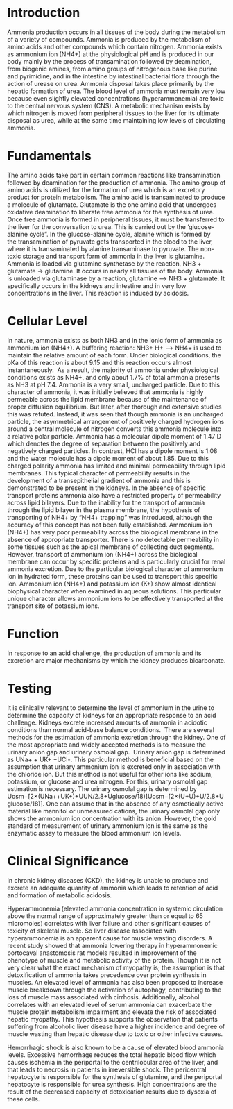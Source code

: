 # Introduction

Ammonia production occurs in all tissues of the body during the metabolism of a variety of compounds. Ammonia is produced by the metabolism of amino acids and other compounds which contain nitrogen. Ammonia exists as ammonium ion (NH4+) at the physiological pH and is produced in our body mainly by the process of transamination followed by deamination, from biogenic amines, from amino groups of nitrogenous base like purine and pyrimidine, and in the intestine by intestinal bacterial flora through the action of urease on urea. Ammonia disposal takes place primarily by the hepatic formation of urea. The blood level of ammonia must remain very low because even slightly elevated concentrations (hyperammonemia) are toxic to the central nervous system (CNS). A metabolic mechanism exists by which nitrogen is moved from peripheral tissues to the liver for its ultimate disposal as urea, while at the same time maintaining low levels of circulating ammonia.

# Fundamentals

The amino acids take part in certain common reactions like transamination followed by deamination for the production of ammonia. The amino group of amino acids is utilized for the formation of urea which is an excretory product for protein metabolism. The amino acid is transaminated to produce a molecule of glutamate. Glutamate is the one amino acid that undergoes oxidative deamination to liberate free ammonia for the synthesis of urea. Once free ammonia is formed in peripheral tissues, it must be transferred to the liver for the conversation to urea. This is carried out by the ‘glucose-alanine cycle”. In the glucose-alanine cycle, alanine which is formed by the transamination of pyruvate gets transported in the blood to the liver, where it is transaminated by alanine transaminase to pyruvate. The non-toxic storage and transport form of ammonia in the liver is glutamine. Ammonia is loaded via glutamine synthetase by the reaction, NH3 + glutamate → glutamine. It occurs in nearly all tissues of the body. Ammonia is unloaded via glutaminase by a reaction, glutamine --> NH3 + glutamate. It specifically occurs in the kidneys and intestine and in very low concentrations in the liver. This reaction is induced by acidosis.

# Cellular Level

In nature, ammonia exists as both NH3 and in the ionic form of ammonia as ammonium ion (NH4+). A buffering reaction: NH3+ H+ --> NH4+ is used to maintain the relative amount of each form. Under biological conditions, the pKa of this reaction is about 9.15 and this reaction occurs almost instantaneously.  As a result, the majority of ammonia under physiological conditions exists as NH4+, and only about 1.7% of total ammonia presents as NH3 at pH 7.4. Ammonia is a very small, uncharged particle. Due to this character of ammonia, it was initially believed that ammonia is highly permeable across the lipid membrane because of the maintenance of proper diffusion equilibrium. But later, after thorough and extensive studies this was refuted. Instead, it was seen that though ammonia is an uncharged particle, the asymmetrical arrangement of positively charged hydrogen ions around a central molecule of nitrogen converts this ammonia molecule into a relative polar particle. Ammonia has a molecular dipole moment of 1.47 D which denotes the degree of separation between the positively and negatively charged particles. In contrast, HCl has a dipole moment is 1.08 and the water molecule has a dipole moment of about 1.85. Due to this charged polarity ammonia has limited and minimal permeability through lipid membranes. This typical character of permeability results in the development of a transepithelial gradient of ammonia and this is demonstrated to be present in the kidneys. In the absence of specific transport proteins ammonia also have a restricted property of permeability across lipid bilayers. Due to the inability for the transport of ammonia through the lipid bilayer in the plasma membrane, the hypothesis of transporting of NH4+ by “NH4+ trapping” was introduced, although the accuracy of this concept has not been fully established. Ammonium ion (NH4+) has very poor permeability across the biological membrane in the absence of appropriate transporter. There is no detectable permeability in some tissues such as the apical membrane of collecting duct segments. However, transport of ammonium ion (NH4+) across the biological membrane can occur by specific proteins and is particularly crucial for renal ammonia excretion. Due to the particular biological character of ammonium ion in hydrated form, these proteins can be used to transport this specific ion. Ammonium ion (NH4+) and potassium ion (K+) show almost identical biophysical character when examined in aqueous solutions. This particular unique character allows ammonium ions to be effectively transported at the transport site of potassium ions.

# Function

In response to an acid challenge, the production of ammonia and its excretion are major mechanisms by which the kidney produces bicarbonate.

# Testing

It is clinically relevant to determine the level of ammonium in the urine to determine the capacity of kidneys for an appropriate response to an acid challenge. Kidneys excrete increased amounts of ammonia in acidotic conditions than normal acid-base balance conditions.  There are several methods for the estimation of ammonia excretion through the kidney. One of the most appropriate and widely accepted methods is to measure the urinary anion gap and urinary osmolal gap.  Urinary anion gap is determined as UNa+ + UK+ −UCl-. This particular method is beneficial based on the assumption that urinary ammonium ion is excreted only in association with the chloride ion. But this method is not useful for other ions like sodium, potassium, or glucose and urea nitrogen. For this, urinary osmolal gap estimation is necessary. The urinary osmolal gap is determined by Uosm−[2×(UNa++UK+)+UUN/2.8+Uglucose/18)]Uosm−[2×(U+U)+U/2.8+Uglucose/18)]. One can assume that in the absence of any osmotically active material like mannitol or unmeasured cations, the urinary osmolal gap only shows the ammonium ion concentration with its anion. However, the gold standard of measurement of urinary ammonium ion is the same as the enzymatic assay to measure the blood ammonium ion levels.

# Clinical Significance

In chronic kidney diseases (CKD), the kidney is unable to produce and excrete an adequate quantity of ammonia which leads to retention of acid and formation of metabolic acidosis.

Hyperammonemia (elevated ammonia concentration in systemic circulation above the normal range of approximately greater than or equal to 65 micromoles) correlates with liver failure and other significant causes of toxicity of skeletal muscle. So liver disease associated with hyperammonemia is an apparent cause for muscle wasting disorders. A recent study showed that ammonia lowering therapy in hyperammonemic portocaval anastomosis rat models resulted in improvement of the phenotype of muscle and metabolic activity of the protein. Though it is not very clear what the exact mechanism of myopathy is; the assumption is that detoxification of ammonia takes precedence over protein synthesis in muscles. An elevated level of ammonia has also been proposed to increase muscle breakdown through the activation of autophagy, contributing to the loss of muscle mass associated with cirrhosis. Additionally, alcohol correlates with an elevated level of serum ammonia can exacerbate the muscle protein metabolism impairment and elevate the risk of associated hepatic myopathy. This hypothesis supports the observation that patients suffering from alcoholic liver disease have a higher incidence and degree of muscle wasting than hepatic disease due to toxic or other infective causes.

Hemorrhagic shock is also known to be a cause of elevated blood ammonia levels. Excessive hemorrhage reduces the total hepatic blood flow which causes ischemia in the periportal to the centrilobular area of the liver, and that leads to necrosis in patients in irreversible shock. The pericentral hepatocyte is responsible for the synthesis of glutamine, and the periportal hepatocyte is responsible for urea synthesis. High concentrations are the result of the decreased capacity of detoxication results due to dysoxia of these cells.